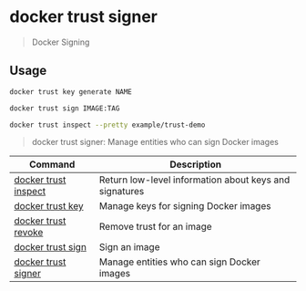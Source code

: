 # docker trust signer

> Docker Signing

## Usage

```bash
docker trust key generate NAME
```

```bash
docker trust sign IMAGE:TAG
```

```bash
docker trust inspect --pretty example/trust-demo
```


> docker trust signer: Manage entities who can sign Docker images

| Command | Description |
| --- | --- |
| [docker trust inspect](https://docs.docker.com/engine/reference/commandline/trust_inspect/) | Return low-level information about keys and signatures |
| [docker trust key](https://docs.docker.com/engine/reference/commandline/trust_key/) | Manage keys for signing Docker images |
| [docker trust revoke](https://docs.docker.com/engine/reference/commandline/trust_revoke/) | Remove trust for an image |
| [docker trust sign](https://docs.docker.com/engine/reference/commandline/trust_sign/) | Sign an image |
| [docker trust signer](https://docs.docker.com/engine/reference/commandline/trust_signer/) | Manage entities who can sign Docker images |
